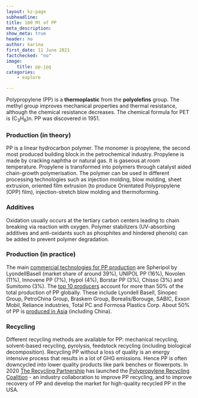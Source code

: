 ```yaml
---
layout: kz-page
subheadline:
title: 100 Mt of PP
meta_description: 
show_meta: true
header: no
author: karina
first_date: 11 June 2021
factchecked: "no"
image:
    title: pp.jpg
categories:
    - explore

---
```


Polypropylene (PP) is a **thermoplastic** from the **polyolefins** group.
The methyl group improves mechanical properties and thermal resistance, although the chemical resistance decreases.
The chemical formula for PET is (C<sub>3</sub>H<sub>6</sub>)n.
PP was discovered in 1951.


### Production (in theory)

PP is a linear hydrocarbon polymer.
The monomer is propylene, the second most produced building block in the petrochemical industry.
Propylene is made by cracking naphtha or natural gas.
It is gaseous at room temperature.
Propylene is transformed into polymers through catalyst aided chain-growth polymerisation.
The polymer can be used in different processing technologies such as injection molding, blow molding, sheet extrusion, oriented film extrusion (to produce Orientated Polypropylene (OPP) film), injection-stretch blow molding and thermoforming.


### Additives

Oxidation usually occurs at the tertiary carbon centers leading to chain breaking via reaction with oxygen. 
Polymer stabilizers (UV-absorbing additives and anti-oxidants such as phosphites and hindered phenols) can be added to prevent polymer degradation.



### Production (in practice)

The main [commercial technologies for PP production][1] are Spheripol by LyondellBasell (market share of around 39%), UNIPOL PP (16%), Novolen (11%), Innovene PP (7%), Hypol (4%), Borstar PP (3%), Chisso (3%) and Sumitomo (3%).
The [top 10 producers][1] account for more than 50% of the total production of PP globally.
These include Lyondell Basell, Sinopec Group, PetroChina Group, Braskem Group, Borealis/Borouge, SABIC, Exxon Mobil, Reliance industries, Total PC and Formosa Plastics Corp.
About 50% of PP is [produced in Asia][1] (including China).



<!-- 

### Properties

READ pp https://www.recycling-magazine.com/2021/07/08/recyclass-tests-functional-barriers-in-pp-containers/

Its properties are similar to PE.

Hard but still flexible, waxy surface, translucent, withstands solvents

PP is white, mechanically rugged material.
tough and flexible

PP is slightly harder and more heat resistant than PE. 
Due to the tertiary carbon atom PP is chemically less resistant than PE.

The thermal expansion of PP is very large, but somewhat less than that of PE.


Polypropylene has good resistance to fatigue


Polypropylene at room temperature is resistant to fats and almost all organic solvents, apart from strong oxidants. Non-oxidizing acids and bases can be stored in containers made of PP.


Most commercial PP has an intermediate level of crystallinity between that of LDPE and HDPE.



PP can be made translucent when uncolored but is not as readily made transparent. It is often opaque or colored using pigments. 
PP is dope-dyed; no water is used in its dyeing, in contrast with cotton.

PP resin is resistant to acid, bases and detergents. 
At room temperature, it is resistant to organic solvents.

They have low density, high softening point and offer higher rigidity and hardness. 

PE has less static charge so attract less dust than PP

The PP plastics are flexible, tough, heat resistant and provide a barrier to moisture. 






The density of PP is about 1 g/cm<sup>3</sup>, crystalline and amorphous regions differ only slightly in their density. 
The density can change significantly with the addition of fillers.






Its melting point is 130-171&#8451;.

Below 0&#8451; PP becomes brittle.

PP is liable to chain degradation from exposure to temperatures above 100&#8451;.

The flash point of a typical composition is 2601&#8451;; autoignition temperature is 3881&#8451;.

At elevated temperature, PP can be dissolved in nonpolar solvents such as xylene, tetralin and decalin.


softens at 140&#8451;

PP has higher melting point than PE





High thermal expansion coefficient limits the high-temperature applications of PP material.

PP is highly flammable and is difficult to paint as it has poor bonding properties.

They are prone to oxidation and UV degradation.

PP polymer has poor resistance to chlorinated solvents and aromatics 


















### Modifications

PP is normally tough and flexible, especially when copolymerized with ethylene.
This allows PP to be used as an engineering plastic, competing with materials such as ABS.



### Usage



* Kitchenware - microwave-safe food containers, plastic cup, baby bottles, cutlery.
* Containers - bottles for detergents and toiletries
* Automotive applications - dashboard, bumper, cladding and cushioning in vehicles. in batteries


A polyolefin is a type of polymer produced from a simple olefin (also called an alkene with the general formula CnH2n) as a monomer. For example, polyethylene is the polyolefin produced by polymerizing the olefin ethylene. Polypropylene is another common polyolefin which is made from the olefin propylene. 



face masks, filters, diapers and wipes.



PP: Packing tape, Plastic Straws, Take away tubs, Ketchup bottles, Plastic picnic ware


It is also used on large scale for clothing. PP material is majorly used in nonwovens, having maximum utilization in diapers and sanitary products as it is treated to absorb water instead of repelling. 

They have excellent aesthetic properties so are used in a lot in automotive sectors where shine and gloss are required on parts such as the bumper.

packaging, automotive, consumer goods, electrical & electronics etc.


PP polymer is one of the most versatile polymers and is used as both plastic and as fiber.

The polymer has tough characteristics like it is mechanically rugged and resistant to many chemical solvents like bases and acids. This makes polypropylene plastic ideal for various end-use industries. The main application of PP plastic is in packaging and labeling, textiles, plastic parts and reusable containers of various types.


medical applications


 Packaging, transportation, building and construction, agriculture, and household items: food packaging and containers (bottle caps, yogurt and margarine tubs, straws, food trays, microwave containers, film for sweet and snack wrappers); medicine bottles, fibers, appliances, and carpeting, stackable crates for transport and storage; water or sewage pipes; geomembrane liners used in building applications; insulation, household items including bowls, trays, combs, hairdryers; automotive parts; bank notes. PP is sometimes recycled. Will float. Is a Thermoplastic.


The properties of PP are strongly affected by its tacticity, the orientation of the methyl groups (CH
3) relative to the methyl groups in neighboring monomer units (see above). The tacticity of polypropylene can be chosen by the choice of an appropriate catalyst during the production processes.


The term tacticity describes for polypropylene how the methyl group is oriented in the polymer chain.
In isotactic polypropylene, for example, the methyl groups are oriented on one side of the carbon backbone. This arrangement creates a greater degree of crystallinity and results in a stiffer material that is more resistant to creep
 An isotactic structure leads to a semi-crystalline polymer. The higher the isotacticity (the isotactic fraction), the greater the crystallinity, and thus also the softening point, rigidity, e-modulus and hardness.[14]:22

Atactic polypropylene ( the methyl group (-CH3) is randomly aligned), on the other hand, lacks any regularity which makes it unable to crystallize and  amorphous (not crystalline). 




Atactic polypropylene has lower density, melting point and softening temperature than the crystalline types and is tacky and rubber-like at room temperature. It is a colorless, cloudy material and can be used between −15 and +120 °C. Atactic polypropylene is used as a sealant, as an insulating material for automobiles and as an additive to bitumen.[31]


Polypropylene copolymers are in use as well. A particularly important one is polypropylene random copolymer (PPR or PP-R), a random copolymer with PE used for plastic pipework. 


The large number of end-use applications for polypropylene are often possible because of the ability to tailor grades with specific molecular properties and additives during its manufacture. For example, antistatic additives can be added to help polypropylene surfaces resist dust and dirt. 



Expanded Polypropylene (EPP) is a highly versatile closed-cell bead foam that provides a unique range of properties, including outstanding energy absorption, multiple impact resistance, thermal insulation, buoyancy, water and chemical resistance, exceptionally high strength to weight ratio and 100% recyclability. EPP can be made in a wide range of densities, from 15 to 200 grams per litre, which are transformed by moulding into densities ranging from 18 to 260 grams per litre. Individual beads are fused into final product form by the steamchest moulding process resulting in a strong and lightweight shape.
https://www.bpf.co.uk/plastipedia/polymers/Expanded_Polypropylene_EPP.aspx
Thermal Insulation
Can dampen absorb or block sound. 
Expanded polypropylene (EPP) is a foam form of polypropylene. EPP has very good impact characteristics due to its low stiffness; this allows EPP to resume its shape after impacts. EPP is extensively used in model aircraft and other radio controlled vehicles by hobbyists. This is mainly due to its ability to absorb impacts, making this an ideal material for RC aircraft for beginners and amateurs. 
Unlike expanded polystyrene foam (EPS) which is friable and breaks easily on impact, EPP foam is able to absorb kinetic impacts very well without breaking, retains its original shape, and exhibits memory form characteristics which allow it to return to its original shape in a short amount of time.[61]


Biaxially oriented polypropylene (BOPP)
When polypropylene film is extruded and stretched in both the machine direction and across machine direction it is called biaxially oriented polypropylene. Two methods are widely used for producing BOPP films, namely, the tenter process and tubular process. [43] Biaxial orientation increases strength and clarity.[44] BOPP is widely used as a packaging material for packaging products such as snack foods, fresh produce and confectionery. It is easy to coat, print and laminate to give the required appearance and properties for use as a packaging material. This process is normally called converting. It is normally produced in large rolls which are slit on slitting machines into smaller rolls for use on packaging machines. 
A common application for polypropylene is as biaxially oriented polypropylene (BOPP). These BOPP sheets are used to make a wide variety of materials including clear bags. When polypropylene is biaxially oriented, it becomes crystal clear and serves as an excellent packaging material for artistic and retail products. 

BOPP (biaxially-oriented polypropylene) is a variant of polypropylene (PP).



As polypropylene is resistant to fatigue, most plastic living hinges, such as those on flip-top bottles, are made from this material. However, it is important to ensure that chain molecules are oriented across the hinge to maximise strength. 

Polypropylene is used in the manufacturing of piping systems. This material is often chosen for its resistance to corrosion and chemical leaching, its resilience against most forms of physical damage, including impact and freezing, its environmental benefits, and its ability to be joined by welding (heat fusion) rather than gluing.[46][47][48]


Many plastic items for medical or laboratory use can be made from polypropylene because it can withstand the heat in an autoclave. Its heat resistance also enables it to be used as the manufacturing material of consumer-grade kettles[citation needed]. Food containers made from it will not melt in the dishwasher, and do not melt during industrial hot filling processes. For this reason, most plastic tubs for dairy products are polypropylene sealed with aluminum foil (both heat-resistant materials). 

Polypropylene is widely used in ropes, distinctive because they are light enough to float in water


Polypropylene is also used as an alternative to polyvinyl chloride (PVC) as insulation for electrical cables


Polypropylene is most commonly used for plastic moldings, wherein it is injected into a mold while molten, forming complex shapes at relatively low cost and high volume; examples include bottle tops, bottles, and fittings. 


Polypropylene, highly colorfast, It can also be produced in sheet form, widely used for the production of stationery folders, packaging, and storage boxes. The wide color range, durability, low cost, and resistance to dirt make it ideal as a protective cover for papers and other materials.


Polypropylene fibres are used as a concrete additive to increase strength and reduce cracking and spalling.[52] In some areas susceptible to earthquakes (e.g., California), PP fibers are added with soils to improve the soil's strength and damping when constructing the foundation of structures such as buildings, bridges, etc.[53] Polypropylene fibres are also used in drywall joint compound for reinforcement. It can increase the flexibility and dimensional stability of the joint compound and reduce shrinkage and cracking when it dries. 
When the cathedral on Tenerife, La Laguna Cathedral, was repaired in 2002–2014, it turned out that the vaults and dome were in a rather bad condition. Therefore, these parts of the building were demolished, and replaced by constructions in polypropylene. This was reported as the first time this material was used in this scale in buildings.
https://onlinelibrary.wiley.com/doi/abs/10.1002/suco.201900365

Polypropylene is a major polymer used in nonwovens, with over 50% used[citation needed] for diapers or sanitary products where it is treated to absorb water (hydrophilic) 


Other non-woven uses include filters for air, gas, and liquids in which the fibers can be formed into sheets or webs that can be pleated to form cartridges or layers that filter in various efficiencies in the 0.5 to 30 micrometre range. Such applications occur in houses as water filters or in air-conditioning-type filters.

 The high surface-area and naturally oleophilic polypropylene nonwovens are ideal absorbers of oil spills with the familiar[citation needed] floating barriers near oil spills on rivers. 

Polymer banknotes are made from BOPP, where it provides a durable base and allows for the use of transparent security features by omitting opaque inks in the desired areas. 



 -->





### Recycling

Different recycling methods are available for PP: mechanical recycling, solvent-based recycling, pyrolysis, feedstock recycling (including biological decomposition). 
Recycling PP without a loss of quality is an energy intensive process that results in a lot of GHG emissions. 
Hence PP is often downcycled into lower quality products like park benches or flowerpots.
In 2020 [The Recycling Partnership][2] has launched the [Polypropylene Recycling Coalition][4] - an industry collaboration to improve PP recycling, and to improve recovery of PP and develop the market for high-quality recycled PP in the USA.






[1]: https://www.plasticsinsight.com/resin-intelligence/resin-prices/polypropylene/
[2]: https://recyclingpartnership.org/
[3]: https://www.plasticstoday.com/packaging/recycling-partnership-launches-polypropylene-recycling-coalition
[4]: https://recyclingpartnership.org/polypropylene-coalition/

